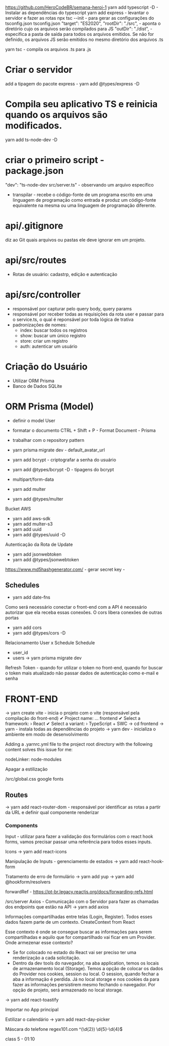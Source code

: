 https://github.com/HeroCodeBR/semana-heroi-1
yarn add typescript -D - Instalar as dependências do typescript
yarn add express - levantar o servidor e fazer as rotas
npx tsc --init - para gerar as configurações do tsconfig.json
tsconfig.json
"target": "ES2020",
"rootDir": "./src", - aponta o diretório cujo os arquivos serão compilados para JS
"outDir": "./dist", - especifica a pasta de saída para todos os arquivos emitidos. Se não for definido, os arquivos JS serão emitidos no mesmo diretório dos arquivos .ts

yarn tsc - compila os arquivos .ts para .js

# Criar o servidor

add a tipagem do pacote express - yarn add @types/express -D

# Compila seu aplicativo TS e reinicia quando os arquivos são modificados.

yarn add ts-node-dev -D

# criar o primeiro script - package.json

"dev": "ts-node-dev src/server.ts" - observando um arquivo específico

- transpilar - recebe o código-fonte de um programa escrito em uma linguagem de programação como entrada e produz um código-fonte equivalente na mesma ou uma linguagem de programação diferente.

# api/.gitignore

diz ao Git quais arquivos ou pastas ele deve ignorar em um projeto.

# api/src/routes

- Rotas de usuário: cadastrp, edição e autenticação

# api/src/controller

- responsável por capturar pelo query body, query params
- responsável por receber todas as requisições da rota user e passar para o service.ts, o qual é reponsável por toda lógica de trativa
- padronizações de nomes:
  - index: buscar todos os registros
  - show: buscar um único registro
  - store: criar um registro
  - auth: autenticar um usuário

# Criação do Usuário

- Utilizar ORM Prisma
- Banco de Dados SQLite

# ORM Prisma (Model)

- definir o model User
- formatar o documento CTRL + Shift + P - Format Document - Prisma
- trabalhar com o repository pattern
- yarn prisma migrate dev - default_avatar_url
- yarn add bcrypt - criptografar a senha do usuário
- yarn add @types/bcrypt -D - tipagens do bcrypt

- multipart/form-data
- yarn add multer
- yarn add @types/multer

Bucket AWS

- yarn add aws-sdk
- yarn add multer-s3
- yarn add uuid
- yarn add @types/uuid -D

Autenticação da Rota de Update

- yarn add jsonwebtoken
- yarn add @types/jsonwebtoken

https://www.md5hashgenerator.com/ - gerar secret key -

## Schedules

- yarn add date-fns

Como será necessário conectar o front-end com a API é necessário autorizar que ela receba essas conexões. O cors libera conexões de outras portas

- yarn add cors
- yarn add @types/cors -D

Relacionamento User x Schedule
Schedule

- user_id
- users
  -> yarn prisma migrate dev

Refresh Token - quando for utilizar o token no front-end, quando for buscar o token mais atualizado não passar dados de autenticação como e-mail e senha

# FRONT-END

-> yarn create vite - inicia o projeto com o vite (responsável pela compilação do front-end)
✔ Project name: … frontend
✔ Select a framework: › React
✔ Select a variant: › TypeScript + SWC
-> cd frontend
-> yarn - instala todas as dependências do projeto
-> yarn dev - inicializa o ambiente em modo de desenvolvimento

Adding a .yarnrc.yml file to the project root directory with the following content solves this issue for me:

nodeLinker: node-modules

Apagar a estilização

/src/global.css
google fonts

## Routes

-> yarn add react-router-dom - responsável por identificar as rotas a partir da URL e definir qual componente renderizar

### Components

Input - utilizar para fazer a validação dos formulários com o react hook forms, vamos precisar passar uma referência para todos esses inputs.

Icons
-> yarn add react-icons

Manipulação de Inputs - gerenciamento de estados
-> yarn add react-hook-form

Tratamento de erro de formulário
-> yarn add yup
-> yarn add @hookform/resolvers

forwardRef - https://pt-br.legacy.reactjs.org/docs/forwarding-refs.html

/src/server
Axios - Comunicação com o Servidor para fazer as chamadas dos endpoints que estão na API
-> yarn add axios

Informações compartilhadas entre telas (Login, Register). Todos esses dados fazem parte de um contexto.
CreateContext from React

Esse contexto é onde se consegue buscar as informações para serem compartilhadas e aquilo que for compartilhado vai ficar em um Provider.
Onde armezenar esse contexto?

- Se for colocado no estado do React vai ser preciso ter uma renderização a cada solicitação.
- Dentro da dev tools do navegador, na aba application, temos os locais de armazenamento local (Storage). Temos a opção de colocar os dados do Provider nos cookies, session ou local. O session, quando fechar a aba a informação é perdida. Já no local storage e nos cookies da para fazer as informações persistirem mesmo fechando o navegador. Por opção de projeto, será armazenado no local storage.

-> yarn add react-toastify

Importar no App principal

Estilizar o calendário
-> yarn add react-day-picker

Máscara do telefone
regex101.com
^\(\d{2}\) \d{5}-\d{4}$

class 5 - 01:10
